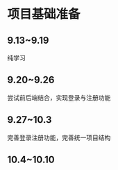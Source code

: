 # 项目基础准备
## 9.13~9.19
纯学习
## 9.20~9.26
尝试前后端结合，实现登录与注册功能
## 9.27~10.3
完善登录注册功能，完善统一项目结构
## 10.4~10.10

